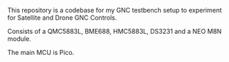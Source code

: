 This repository is a codebase for my GNC testbench setup to experiment for Satellite and Drone GNC Controls.

Consists of a QMC5883L, BME688, HMC5883L, DS3231 and a NEO M8N module.

The main MCU is Pico.
